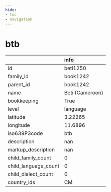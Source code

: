 ```yaml
---
hide:
- toc
- navigation
---
```

# btb
|                      | info            |
|:---------------------|:----------------|
| id                   | beti1250        |
| family_id            | book1242        |
| parent_id            | book1242        |
| name                 | Beti (Cameroon) |
| bookkeeping          | True            |
| level                | language        |
| latitude             | 3.22265         |
| longitude            | 11.6896         |
| iso639P3code         | btb             |
| description          | nan             |
| markup_description   | nan             |
| child_family_count   | 0               |
| child_language_count | 0               |
| child_dialect_count  | 0               |
| country_ids          | CM              |